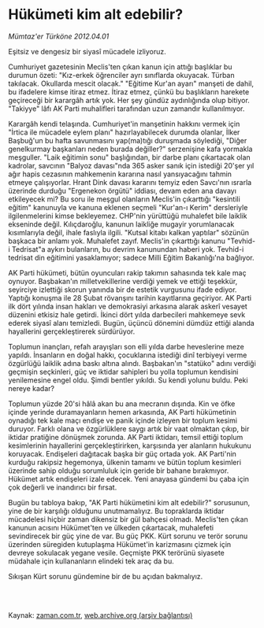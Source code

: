 # Hükümeti kim alt edebilir?

*Mümtaz'er Türköne 2012.04.01*

<td class="columnist-detail">
<p>Eşitsiz ve dengesiz bir siyasî mücadele izliyoruz.</p>
<p>
<div id="haberMetinDiv">
<p>Cumhuriyet gazetesinin Meclis'ten çıkan kanun için attığı başlıklar bu durumun özeti: "Kız-erkek öğrenciler ayrı sınıflarda okuyacak. Türban takılacak. Okullarda mescit olacak." "Eğitime Kur'an ayarı" manşeti de dahil, bu ifadelere kimse itiraz etmez. İtiraz etmez, çünkü bu başlıkların harekete geçireceği bir karargâh artık yok. Her şey gündüz aydınlığında olup bitiyor. "Takiyye" lâfı AK Parti muhalifleri tarafından uzun zamandır kullanılmıyor.
<p>Karargâh kendi telaşında. Cumhuriyet'in manşetinin hakkını vermek için "İrtica ile mücadele eylem planı" hazırlayabilecek durumda olanlar, İlker Başbuğ'un bu hafta savunmasını yap(ma)tığı duruşmada söylediği, "Diğer genelkurmay başkanları neden burada değiller?" serzenişine kafa yormakla meşguller. "Laik eğitimin sonu" başlığından, bir darbe planı çıkartacak olan kadrolar, savcının "Balyoz davası"nda 365 asker sanık için istediği 20'şer yıl ağır hapis cezasının mahkemenin kararına nasıl yansıyacağını tahmin etmeye çalışıyorlar. Hrant Dink davası kararını temyiz eden Savcı'nın ısrarla üzerinde durduğu "Ergenekon örgütü" iddiası, devam eden ana davayı etkileyecek mi? Bu soru ile meşgul olanların Meclis'in çıkarttığı "kesintili eğitim" kanunuyla ve kanuna eklenen seçmeli "Kur'an-ı Kerim" dersleriyle ilgilenmelerini kimse bekleyemez. CHP'nin yürüttüğü muhalefet bile laiklik ekseninde değil. Kılıçdaroğlu, kanunun laikliğe mugayir yorumlanacak kısımlarıyla değil, ihale faslıyla ilgili. "Kutsal kitabı kalkan yaptılar" sözünün başkaca bir anlamı yok. Muhalefet zayıf. Meclis'in çıkarttığı kanunu "Tevhid-i Tedrisat"a aykırı bulanların, bu devrim kanunundan haberi yok. Tevhid-i tedrisat din eğitimini yasaklamıyor; sadece Milli Eğitim Bakanlığı'na bağlıyor.
<p>AK Parti hükümeti, bütün oyuncuları rakip takımın sahasında tek kale maç oynuyor. Başbakan'ın milletvekillerine verdiği yemek ve ettiği teşekkür, seyirciye izlettiği skorun yanında bir de estetik vurgusunu ifade ediyor. Yaptığı konuşma ile 28 Şubat rövanşını tarihin kayıtlarına geçiriyor. AK Parti ilk dört yılında insan hakları ve demokrasiyi arkasına alarak askerî vesayet düzenini etkisiz hale getirdi. İkinci dört yılda darbecileri mahkemeye sevk ederek siyasî alanı temizledi. Bugün, üçüncü dönemini dümdüz ettiği alanda hayallerini gerçekleştirerek sürdürüyor.
<p>Toplumun inançları, refah arayışları son elli yılda darbe heveslerine meze yapıldı. İnsanların en doğal hakkı, çocuklarına istediği dinî terbiyeyi verme özgürlüğü laiklik adına baskı altına alındı. Başbakan'ın "statüko" adını verdiği geçmişin seçkinleri, güç ve iktidar sahipleri bu yolla toplumun kendisini yenilemesine engel oldu. Şimdi bentler yıkıldı. Su kendi yolunu buldu. Peki nereye kadar?
<p>Toplumun yüzde 20'si hâlâ akan bu ana mecranın dışında. Kin ve öfke içinde yerinde duramayanların hemen arkasında, AK Parti hükümetinin oynadığı tek kale maçı endişe ve panik içinde izleyen bir toplum kesimi duruyor. Farklı olana ve özgürlüklere saygı artık bir vaat olmaktan çıkıp, bir iktidar pratiğine dönüşmek zorunda. AK Parti iktidarı, temsil ettiği toplum kesimlerinin hayallerini gerçekleştirirken, karşısında yer alanların hukukunu koruyacak. Endişeleri dağıtacak başka bir güç ortada yok. AK Parti'nin kurduğu rakipsiz hegemonya, ülkenin tamamı ve bütün toplum kesimleri üzerinde sahip olduğu sorumluluk için geride bir bahane bırakmıyor. Hükümet artık endişeleri izale edecek. Yeni anayasa gündemi bu çaba için çok değerli ve inandırıcı bir fırsat.
<p>Bugün bu tabloya bakıp, "AK Parti hükümetini kim alt edebilir?" sorusunun, yine de bir karşılığı olduğunu unutmamalıyız. Bu topraklarda iktidar mücadelesi hiçbir zaman dikensiz bir gül bahçesi olmadı. Meclis'ten çıkan kanunun acısını Hükümet'ten ve ülkeden çıkartacak, muhalefeti sevindirecek bir güç yine de var. Bu güç PKK. Kürt sorunu ve terör sorunu üzerinden süregiden kutuplaşma Hükümet'in karizmasını çizmek için devreye sokulacak yegane vesile. Geçmişte PKK terörünü siyasete müdahale için kullananların elindeki tek araç da bu.
<p>Sıkışan Kürt sorunu gündemine bir de bu açıdan bakmalıyız. </p></p></p></p></p></p></p></div>
</p>


<p><br>
		 </br></p></td>

Kaynak: [zaman.com.tr](http://zaman.com.tr/yazar.do?yazino=1266981), [web.archive.org (arşiv bağlantısı)](http://web.archive.org/web/20120407023531/http://www.zaman.com.tr:80/yazar.do?yazino=1266981)
